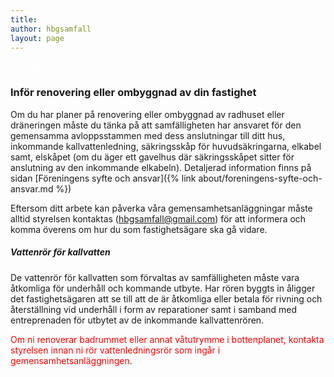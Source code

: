 ```yaml
---
title:  
author: hbgsamfall
layout: page
---
```


<span style="color: #ffffff;"># Blank</span>
### Inför renovering eller ombyggnad av din fastighet  
Om du har planer på renovering eller ombyggnad av radhuset eller dräneringen måste du tänka på att samfälligheten har ansvaret för den gemensamma avloppsstammen med dess anslutningar till ditt hus, inkommande kallvattenledning, säkringsskåp för huvudsäkringarna, elkabel samt, elskåpet (om du äger ett gavelhus där säkringsskåpet sitter för anslutning av den inkommande elkabeln). Detaljerad information finns på sidan [Föreningens syfte och ansvar]({% link about/foreningens-syfte-och-ansvar.md %})    

Eftersom ditt arbete kan påverka våra gemensamhetsanläggningar måste alltid styrelsen kontaktas (hbgsamfall@gmail.com) för att informera och komma överens om hur du som fastighetsägare ska gå vidare.

##### Vattenrör för kallvatten
De vattenrör för kallvatten som förvaltas av samfälligheten måste vara åtkomliga för underhåll och kommande utbyte. Har rören byggts in åligger det fastighetsägaren att se till att de är åtkomliga eller betala för rivning och återställning vid underhåll i form av reparationer samt i samband med entreprenaden för utbytet av de inkommande kallvattenrören.  

<span style="color: #ff0000;">Om ni renoverar badrummet eller annat våtutrymme i bottenplanet, kontakta styrelsen innan ni rör vattenledningsrör som ingår i gemensamhetsanläggningen</span>.

